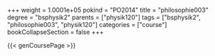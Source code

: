 +++
weight = 1.0001e+05
pokind = "PO2014"
title = "philosophie003"
degree = "bsphysik2"
parents = ["physik120"]
tags = ["bsphysik2", "philosophie003", "physik120"]
categories = ["course"]
bookCollapseSection = false
+++

{{< genCoursePage >}}
